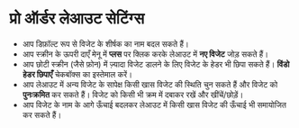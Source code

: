 # **प्रो ऑर्डर लेआउट सेटिंग्स**

- आप डिफ़ॉल्ट रूप से विजेट के शीर्षक का नाम बदल सकते हैं।
- आप स्क्रीन के ऊपरी दाएँ मेनू में **प्लस** पर क्लिक करके लेआउट में **नए विजेट** जोड़ सकते हैं।
- आप छोटी स्क्रीन (जैसे फ़ोन) में ज़्यादा विजेट डालने के लिए विजेट के हेडर भी छिपा सकते हैं। **विंडो हेडर छिपाएँ** चेकबॉक्स का इस्तेमाल करें।
- आप लेआउट में अन्य विजेट के सापेक्ष किसी खास विजेट की स्थिति चुन सकते हैं और विजेट को **पुनःक्रमित** कर सकते हैं। विजेट को किसी भी क्रम में दबाकर रखें और खींचें/छोड़ें।
- आप विजेट के नाम के आगे ऊँचाई बदलकर लेआउट में किसी खास विजेट की ऊँचाई भी समायोजित कर सकते हैं।

